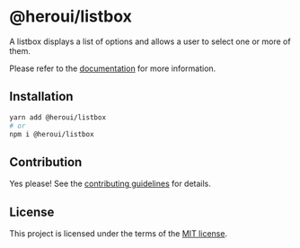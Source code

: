 # @heroui/listbox

A listbox displays a list of options and allows a user to select one or more of them.

Please refer to the [documentation](https://heroui.com/docs/components/listbox) for more information.

## Installation

```sh
yarn add @heroui/listbox
# or
npm i @heroui/listbox
```

## Contribution

Yes please! See the
[contributing guidelines](https://github.com/heroui-inc/heroui/blob/master/CONTRIBUTING.md)
for details.

## License

This project is licensed under the terms of the
[MIT license](https://github.com/heroui-inc/heroui/blob/master/LICENSE).
